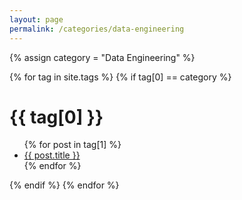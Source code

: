 ```yaml
---
layout: page
permalink: /categories/data-engineering
---
```


{% assign category = "Data Engineering" %}

{% for tag in site.tags %}
{% if tag[0] == category %}
  <h1>{{ tag[0] }}</h1>
  <ul>
    {% for post in tag[1] %}
      <li><a href="{{ post.url }}">{{ post.title }}</a></li>
    {% endfor %}
  </ul>
{% endif %}
{% endfor %}
